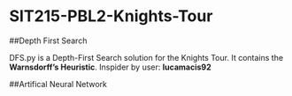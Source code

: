 # SIT215-PBL2-Knights-Tour
##Depth First Search

DFS.py is a Depth-First Search solution for the Knights Tour. It contains the <b>Warnsdorff’s Heuristic</b>. 
Inspider by user: <b>lucamacis92</b>

##Artifical Neural Network
